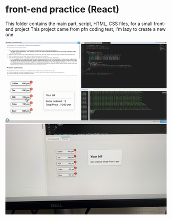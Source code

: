 # front-end practice (React)
This folder contains the main part, script, HTML, CSS files, for a small front-end project
This project came from pfn coding test, I'm lazy to create a new one

![Project despriction](front-end-UI.jpg)
![Result](25D9D0A2-04D5-4C99-BF37-F35BBF9F2F33_1_105_c.jpeg)
